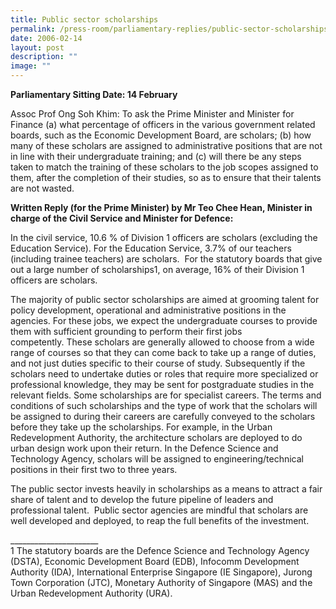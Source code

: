 ```yaml
---
title: Public sector scholarships
permalink: /press-room/parliamentary-replies/public-sector-scholarships/
date: 2006-02-14
layout: post
description: ""
image: ""
---
```


**Parliamentary Sitting Date: 14 February**

Assoc Prof Ong Soh Khim: To ask the Prime Minister and Minister for Finance (a) what percentage of officers in the various government related boards, such as the Economic Development Board, are scholars; (b) how many of these scholars are assigned to administrative positions that are not in line with their undergraduate training; and (c) will there be any steps taken to match the training of these scholars to the job scopes assigned to them, after the completion of their studies, so as to ensure that their talents are not wasted.

**Written Reply (for the Prime Minister) by Mr Teo Chee Hean, Minister in charge of the Civil Service and Minister for Defence:**

In the civil service, 10.6 % of Division 1 officers are scholars (excluding the Education Service). For the Education Service, 3.7% of our teachers (including trainee teachers) are scholars.  For the statutory boards that give out a large number of scholarships1, on average, 16% of their Division 1 officers are scholars.

The majority of public sector scholarships are aimed at grooming talent for policy development, operational and administrative positions in the agencies. For these jobs, we expect the undergraduate courses to provide them with sufficient grounding to perform their first jobs competently. These scholars are generally allowed to choose from a wide range of courses so that they can come back to take up a range of duties, and not just duties specific to their course of study. Subsequently if the scholars need to undertake duties or roles that require more specialized or professional knowledge, they may be sent for postgraduate studies in the relevant fields. Some scholarships are for specialist careers. The terms and conditions of such scholarships and the type of work that the scholars will be assigned to during their careers are carefully conveyed to the scholars before they take up the scholarships. For example, in the Urban Redevelopment Authority, the architecture scholars are deployed to do urban design work upon their return. In the Defence Science and Technology Agency, scholars will be assigned to engineering/technical positions in their first two to three years.  

The public sector invests heavily in scholarships as a means to attract a fair share of talent and to develop the future pipeline of leaders and professional talent.  Public sector agencies are mindful that scholars are well developed and deployed, to reap the full benefits of the investment. 

\_\_\_\_\_\_\_\_\_\_\_\_\_\_\_\_\_\_\_\_\_\_  
1 The statutory boards are the Defence Science and Technology Agency (DSTA), Economic Development Board (EDB), Infocomm Development Authority (IDA), International Enterprise Singapore (IE Singapore), Jurong Town Corporation (JTC), Monetary Authority of Singapore (MAS) and the Urban Redevelopment Authority (URA).